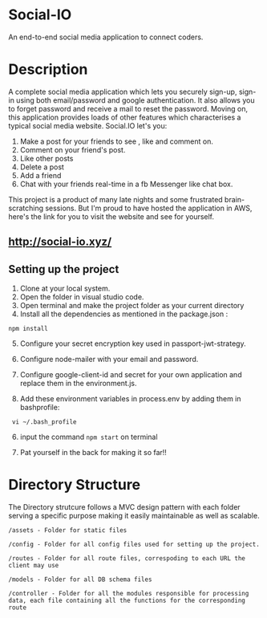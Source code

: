 # Social-IO
An end-to-end social media application to connect coders.

# Description 
A complete social media application which lets you securely sign-up, sign-in using both email/password and google authentication.
It also allows you to forget password and receive a mail to reset the password.
Moving on, this application provides loads of other features which characterises a typical social media website.
Social.IO let's you:
  1. Make a post for your friends to see , like and comment on.
  2. Comment on your friend's post.
  3. Like other posts
  4. Delete a post
  5. Add a friend
  6. Chat with your friends real-time in a fb Messenger like chat box.

This project is a product of many late nights and some frustrated brain-scratching sessions. But I'm proud to have hosted the application
in AWS, here's the link for you to visit the website and see for yourself.
## http://social-io.xyz/


## Setting up the project
1. Clone at your local system.
2. Open the folder in visual studio code.
3. Open terminal and make the project folder as your current directory
4. Install all the dependencies as mentioned in the package.json :
```
npm install
```
5. Configure your secret encryption key used in passport-jwt-strategy.

6. Configure node-mailer with your email and password.

7. Configure google-client-id and secret for your own application and replace them in the environment.js.

8. Add these environment variables in process.env by adding them in bashprofile:
```
 vi ~/.bash_profile
 ```

6. input the command `npm start` on terminal

7. Pat yourself in the back for making it so far!!

    
# Directory Structure
The Directory strutcure follows a MVC design pattern with each folder serving a specific purpose making it easily maintainable as well as scalable.

    /assets - Folder for static files

    /config - Folder for all config files used for setting up the project.

    /routes - Folder for all route files, correspoding to each URL the client may use

    /models - Folder for all DB schema files

    /controller - Folder for all the modules responsible for processing data, each file containing all the functions for the corresponding route
